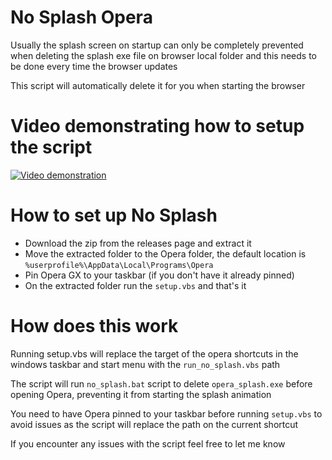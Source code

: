 # No Splash Opera

Usually the splash screen on startup can only be completely prevented when deleting the splash exe file on browser local folder and this needs to be done every time the browser updates

This script will automatically delete it for you when starting the browser

# Video demonstrating how to setup the script

[![Video demonstration](https://img.youtube.com/vi/sddz6n7kdP8/0.jpg)](https://www.youtube.com/watch?v=sddz6n7kdP8)

# How to set up No Splash

- Download the zip from the releases page and extract it
- Move the extracted folder to the Opera folder, the default location is `%userprofile%\AppData\Local\Programs\Opera`
- Pin Opera GX to your taskbar (if you don't have it already pinned)
- On the extracted folder run the `setup.vbs` and that's it

# How does this work

Running setup.vbs will replace the target of the opera shortcuts in the windows taskbar and start menu with the `run_no_splash.vbs` path

The script will run `no_splash.bat` script to delete `opera_splash.exe` before opening Opera, preventing it from starting the splash animation

You need to have Opera pinned to your taskbar before running `setup.vbs` to avoid issues as the script will replace the path on the current shortcut

If you encounter any issues with the script feel free to let me know
